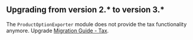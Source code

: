 

## Upgrading from version 2.* to version 3.*

The `ProductOptionExporter`  module does not provide the tax functionality anymore. Upgrade [Migration Guide - Tax](/docs/scos/dev/module-migration-guides/migration-guide-tax.html).
